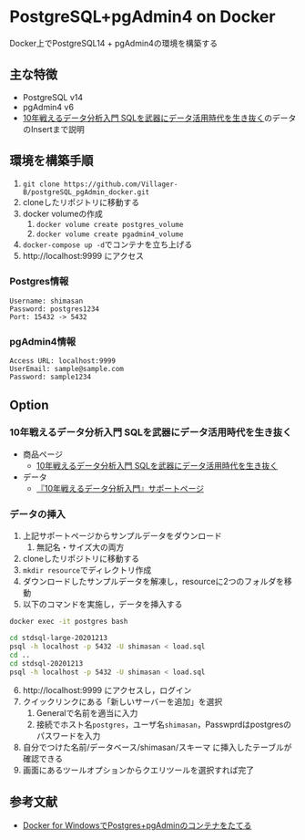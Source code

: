 # PostgreSQL+pgAdmin4 on Docker

Docker上でPostgreSQL14 + pgAdmin4の環境を構築する

## 主な特徴
- PostgreSQL v14
- pgAdmin4 v6
- [10年戦えるデータ分析入門 SQLを武器にデータ活用時代を生き抜く](https://amzn.to/3Pa95U3)のデータのInsertまで説明

## 環境を構築手順
1. `git clone https://github.com/Villager-B/postgreSQL_pgAdmin_docker.git`
2. cloneしたリポジトリに移動する
3. docker volumeの作成
    1. `docker volume create postgres_volume`
    2. `docker volume create pgadmin4_volume`
3. `docker-compose up -d`でコンテナを立ち上げる
4. http://localhost:9999 にアクセス

### Postgres情報
```
Username: shimasan
Password: postgres1234
Port: 15432 -> 5432
```

### pgAdmin4情報
```
Access URL: localhost:9999
UserEmail: sample@sample.com
Password: sample1234
```

## Option
### 10年戦えるデータ分析入門 SQLを武器にデータ活用時代を生き抜く
- 商品ページ
    - [10年戦えるデータ分析入門 SQLを武器にデータ活用時代を生き抜く](https://amzn.to/3Pa95U3)
- データ
    - [『10年戦えるデータ分析入門』サポートページ](https://i.loveruby.net/stdsql/)

### データの挿入

1. 上記サポートページからサンプルデータをダウンロード
    1. 無記名・サイズ大の両方
2. cloneしたリポジトリに移動する
3. `mkdir resource`でディレクトリ作成
4. ダウンロードしたサンプルデータを解凍し，resourceに2つのフォルダを移動
5. 以下のコマンドを実施し，データを挿入する

```bash
docker exec -it postgres bash
```

```bash
cd stdsql-large-20201213
psql -h localhost -p 5432 -U shimasan < load.sql
cd ..
cd stdsql-20201213
psql -h localhost -p 5432 -U shimasan < load.sql
```

6. http://localhost:9999 にアクセスし，ログイン
7. クイックリンクにある「新しいサーバーを追加」を選択
    1. Generalで名前を適当に入力
    2. 接続でホスト名`postgres`，ユーザ名`shimasan`，Passwprdはpostgresのパスワードを入力
8. 自分でつけた名前/データベース/shimasan/スキーマ に挿入したテーブルが確認できる
9. 画面にあるツールオプションからクエリツールを選択すれば完了

## 参考文献
- [Docker for WindowsでPostgres+pgAdminのコンテナをたてる](https://qiita.com/Yukimura127/items/c798cf9c3b19498ab8bf)
